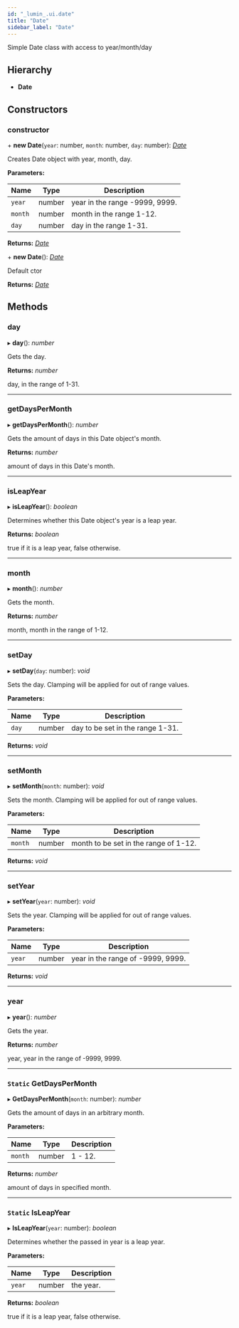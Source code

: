 ```yaml
---
id: "_lumin_.ui.date"
title: "Date"
sidebar_label: "Date"
---
```


Simple Date class with access to year/month/day

## Hierarchy

* **Date**

## Constructors

###  constructor

\+ **new Date**(`year`: number, `month`: number, `day`: number): *[Date](_lumin_.ui.date.md)*

Creates Date object with year, month, day.

**Parameters:**

Name | Type | Description |
------ | ------ | ------ |
`year` | number | year in the range -9999, 9999. |
`month` | number | month in the range 1-12. |
`day` | number | day in the range 1-31.  |

**Returns:** *[Date](_lumin_.ui.date.md)*

\+ **new Date**(): *[Date](_lumin_.ui.date.md)*

Default ctor

**Returns:** *[Date](_lumin_.ui.date.md)*

## Methods

###  day

▸ **day**(): *number*

Gets the day.

**Returns:** *number*

day, in the range of 1-31.

___

###  getDaysPerMonth

▸ **getDaysPerMonth**(): *number*

Gets the amount of days in this Date object's month.

**Returns:** *number*

amount of days in this Date's month.

___

###  isLeapYear

▸ **isLeapYear**(): *boolean*

Determines whether this Date object's year is a leap year.

**Returns:** *boolean*

true if it is a leap year, false otherwise.

___

###  month

▸ **month**(): *number*

Gets the month.

**Returns:** *number*

month, month in the range of 1-12.

___

###  setDay

▸ **setDay**(`day`: number): *void*

Sets the day. Clamping will be applied for out of range values.

**Parameters:**

Name | Type | Description |
------ | ------ | ------ |
`day` | number | day to be set in the range 1-31.   |

**Returns:** *void*

___

###  setMonth

▸ **setMonth**(`month`: number): *void*

Sets the month. Clamping will be applied for out of range values.

**Parameters:**

Name | Type | Description |
------ | ------ | ------ |
`month` | number | month to be set in the range of 1-12.   |

**Returns:** *void*

___

###  setYear

▸ **setYear**(`year`: number): *void*

Sets the year. Clamping will be applied for out of range values.

**Parameters:**

Name | Type | Description |
------ | ------ | ------ |
`year` | number | year in the range of -9999, 9999.   |

**Returns:** *void*

___

###  year

▸ **year**(): *number*

Gets the year.

**Returns:** *number*

year, year in the range of -9999, 9999.

___

### `Static` GetDaysPerMonth

▸ **GetDaysPerMonth**(`month`: number): *number*

Gets the amount of days in an arbitrary month.

**Parameters:**

Name | Type | Description |
------ | ------ | ------ |
`month` | number | 1 - 12. |

**Returns:** *number*

amount of days in specified month.

___

### `Static` IsLeapYear

▸ **IsLeapYear**(`year`: number): *boolean*

Determines whether the passed in year is a leap year.

**Parameters:**

Name | Type | Description |
------ | ------ | ------ |
`year` | number | the year. |

**Returns:** *boolean*

true if it is a leap year, false otherwise.
